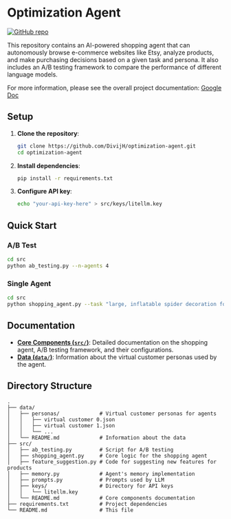 # Optimization Agent

[![GitHub repo](https://img.shields.io/badge/github-repo-blue?logo=github)](https://github.com/DivijH/optimization-agent)

This repository contains an AI-powered shopping agent that can autonomously browse e-commerce websites like Etsy, analyze products, and make purchasing decisions based on a given task and persona. It also includes an A/B testing framework to compare the performance of different language models.

For more information, please see the overall project documentation: [Google Doc](https://docs.google.com/document/d/1ORWmq6GQMyoQZR7_b2S9Hs7l2A-e0Ce9f6EKy-pQ69Q/edit?tab=t.0#heading=h.4wbqtehjjc4)

## Setup

1.  **Clone the repository**:
    ```bash
    git clone https://github.com/DivijH/optimization-agent.git
    cd optimization-agent
    ```

2.  **Install dependencies**:
    ```bash
    pip install -r requirements.txt
    ```

3.  **Configure API key**:
    ```bash
    echo "your-api-key-here" > src/keys/litellm.key
    ```

## Quick Start

### A/B Test
```bash
cd src
python ab_testing.py --n-agents 4
```

### Single Agent
```bash
cd src
python shopping_agent.py --task "large, inflatable spider decoration for halloween"
```

## Documentation

- **[Core Components (`src/`)](./src/README.md)**: Detailed documentation on the shopping agent, A/B testing framework, and their configurations.
- **[Data (`data/`)](./data/README.md)**: Information about the virtual customer personas used by the agent.

## Directory Structure

```
.
├── data/
│   ├── personas/             # Virtual customer personas for agents
│   │   ├── virtual customer 0.json
│   │   ├── virtual customer 1.json
│   │   └── ...
│   └── README.md             # Information about the data
├── src/
│   ├── ab_testing.py         # Script for A/B testing
│   ├── shopping_agent.py     # Core logic for the shopping agent
│   ├── feature_suggestion.py # Code for suggesting new features for products
│   ├── memory.py             # Agent's memory implementation
│   ├── prompts.py            # Prompts used by LLM
│   ├── keys/                 # Directory for API keys
│   │   └── litellm.key
│   └── README.md             # Core components documentation
├── requirements.txt          # Project dependencies
└── README.md                 # This file
```